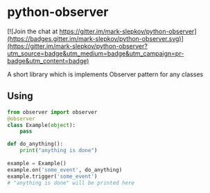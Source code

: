 # python-observer

[![Join the chat at https://gitter.im/mark-slepkov/python-observer](https://badges.gitter.im/mark-slepkov/python-observer.svg)](https://gitter.im/mark-slepkov/python-observer?utm_source=badge&utm_medium=badge&utm_campaign=pr-badge&utm_content=badge)

A short library which is implements Observer pattern for any classes

Using
-----

``` python
from observer import observer
@observer
class Example(object):
    pass

def do_anything():
    print("anything is done")
    
example = Example()
example.on('some_event', do_anything)
example.trigger('some_event')
# "anything is done" will be printed here
```
